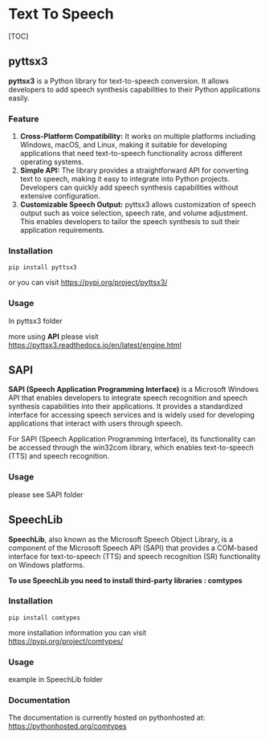 # Text To Speech



[TOC]

## pyttsx3

**pyttsx3** is a Python library for text-to-speech conversion. It allows developers to add speech synthesis capabilities to their Python applications easily. 

### Feature

1. **Cross-Platform Compatibility:** It works on multiple platforms including Windows, macOS, and Linux, making it suitable for developing applications that need text-to-speech functionality across different operating systems.
2. **Simple API:** The library provides a straightforward API for converting text to speech, making it easy to integrate into Python projects. Developers can quickly add speech synthesis capabilities without extensive configuration.
3. **Customizable Speech Output:** pyttsx3 allows customization of speech output such as voice selection, speech rate, and volume adjustment. This enables developers to tailor the speech synthesis to suit their application requirements.

###  Installation

```shell
pip install pyttsx3
```

or you can visit https://pypi.org/project/pyttsx3/

### Usage

 In pyttsx3 folder

more using **API** please visit https://pyttsx3.readthedocs.io/en/latest/engine.html

## SAPI

**SAPI (Speech Application Programming Interface)** is a Microsoft Windows API that enables developers to integrate speech recognition and speech synthesis capabilities into their applications. It provides a standardized interface for accessing speech services and is widely used for developing applications that interact with users through speech.

For SAPI (Speech Application Programming Interface), its functionality can be accessed through the win32com library, which enables text-to-speech (TTS) and speech recognition.

### Usage

please see SAPI folder

##  SpeechLib

**SpeechLib**, also known as the Microsoft Speech Object Library, is a component of the Microsoft Speech API (SAPI) that provides a COM-based interface for text-to-speech (TTS) and speech recognition (SR) functionality on Windows platforms.

**To use SpeechLib you need to install third-party libraries : comtypes**

### Installation

```shell
pip install comtypes
```

more installation information you can visit https://pypi.org/project/comtypes/

### Usage

example in SpeechLib folder

### Documentation

The documentation is currently hosted on pythonhosted at: https://pythonhosted.org/comtypes